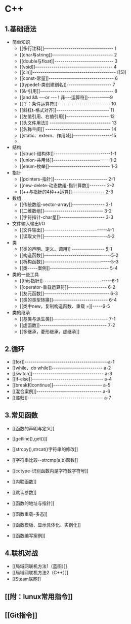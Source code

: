 
# C++

## 1.基础语法
- 简单知识
    - [[多行注释]]---------------------------------- 1
    - [[char与string]]------------------------------  2
    - [[double与float]]----------------------------- 3
    - [[void]]--------------------------------------   4
    - [[cin]]----------------------------------------- [[5]]
    - [[const-常量]]-------------------------------- 6
    - [[typedef-类创建别名]]---------------------- 7
    - [[&-引用]]------------------------------------ 8
    - [[and && ---or --- ! 非---运算符]]-----------9
    - [[？：条件运算符]]-------------------------- 10
    - [[斜杠t-格式对齐]]--------------------------  11
    - [[左值引用、右值引用]]--------------------- 12
    - [[头文件用法]] ------------------------------ 13
    - [[名称空间]]  -------------------------------- 14
    - [[static、extern、作用域]]-------------------15
    - 
- 结构
    - [[struct-结构体]]----------------------------1-1
    - [[union-共用体]]----------------------------1-2
    - [[enum-枚举]]------------------------------ 1-3
- 指针
    - [[pointers-指针]]--------------------------   2-1
    - [[new-delete-动态数组-指针算数]]-------- 2-2
    - [[++与指针的4种++运算]]----------------  2-3
- 数组
	- [[传统数组-vector-array]]---------------- 3-1
	- [[二维数组]]-----------------------------   3-2
	- [[字符指针-char星]]---------------------- 3-3
- 文件输入输出I/O
	- [[文件输出]]-------------------------------4-1
	- [[读取文件]]-------------------------------4-2
- 类
    - [[类的声明、定义、调用]]  ---------------- 5-1
    - [[构造函数]]---------------------------------5-2
    - [[析构函数]]---------------------------------5-3
    - [[类-----案例]]-----------------------------  5-4
- 类的一些工具
    - [[this指针]]----------------------------------6-1
    - [[operator-重载运算符]]------------------- 6-2
    - [[友元函数]]-------------------------------- 6-3
    - [[类的类型转换]]--------------------------- 6-4
    - [[类中new，复制构造函数、重载  =]]-----6-5
- 类的继承
    - [[基类与派生类]]--------------------------- 7-1
    - [[虚函数]]---------------------------------   7-2
    - [[多继承，菱形继承，虚继承]]

## 2.循环
- [[for]]-----------------------------------------a-1
- [[while、do while]]-------------------------  a-2
- [[switch]]-----------------------------------   a-3
- [[if-else]]-----------------------------------   a-4
- [[break和continue]]------------------------  a-5
- [[混合案例]]--------------------------------  a-6
- [[递归]]-------------------------------------  a-7

## 3.常见函数

- [[函数的声明与定义]]
- [[getline(),get()]]
- [[strcpy(),strcat()字符串的修改]]
- [[字符串比较--strcmp(a,b)函数]]
- [[cctype-识别函数内是字符数字符号]]

- [[内联函数]]
- [[默认参数]]
- [[函数的地址与指针]]
- [[函数重载-多态]]
- [[函数模板、显示具体化、实例化]]

- [[函数编写案例]]

## 4.联机对战
- [[局域网联机方法1（蓝图）]]
- [[局域网联机方法2（C++）]]
- [[Steam联网]]

## [[附：lunux常用指令]]
## [[Git指令]]

